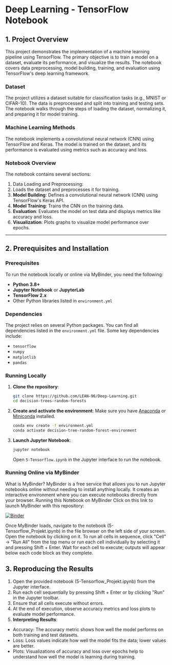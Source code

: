 # Deep Learning - TensorFlow Notebook

## 1. Project Overview

This project demonstrates the implementation of a machine learning pipeline using TensorFlow. The primary objective is to train a model on a dataset, evaluate its performance, and visualize the results. The notebook covers data preprocessing, model building, training, and evaluation using TensorFlow's deep learning framework.

### Dataset
The project utilizes a dataset suitable for classification tasks (e.g., MNIST or CIFAR-10). The data is preprocessed and split into training and testing sets. The notebook walks through the steps of loading the dataset, normalizing it, and preparing it for model training.

### Machine Learning Methods
The notebook implements a convolutional neural network (CNN) using TensorFlow and Keras. The model is trained on the dataset, and its performance is evaluated using metrics such as accuracy and loss.


### Notebook Overview
The notebook contains several sections:
1. Data Loading and Preprocessing:
2. Loads the dataset and preprocesses it for training.
3. **Model Building**: Defines a convolutional neural network (CNN) using TensorFlow's Keras API.
4. **Model Training**: Trains the CNN on the training data.
5. **Evaluation**: Evaluates the model on test data and displays metrics like accuracy and loss.
6. **Visualization**: Plots graphs to visualize model performance over epochs.
---

## 2. Prerequisites and Installation

### Prerequisites
To run the notebook locally or online via MyBinder, you need the following:
- **Python 3.8+**
- **Jupyter Notebook** or **JupyterLab**
- **TensorFlow 2.x**
- Other Python libraries listed in `environment.yml`

### Dependencies
The project relies on several Python packages. You can find all dependencies listed in the `environment.yml` file. Some key dependencies include:
- `tensorflow`
- `numpy`
- `matplotlib`
- `pandas`


### Running Locally

1. **Clone the repository**:
    ```bash
    git clone https://github.com/LEAN-96/Deep-Learning.git
    cd decision-trees-random-forests
    ```

2. **Create and activate the environment**:
    Make sure you have [Anaconda](https://www.anaconda.com/) or [Miniconda](https://docs.conda.io/en/latest/miniconda.html) installed.
    ```bash
    conda env create -f environment.yml
    conda activate decision-tree-random-forest-environment
    ```

3. **Launch Jupyter Notebook**:
    ```bash
    jupyter notebook
    ```
    Open `5-Tensorflow.ipynb` in the Jupyter interface to run the notebook.


### Running Online via MyBinder
What is MyBinder?
MyBinder is a free service that allows you to run Jupyter notebooks online without needing to install anything locally. It creates an interactive environment where you can execute notebooks directly from your browser.
Running this Notebook on MyBinder
Click on this link to launch MyBinder with this repository:

[![Binder](https://mybinder.org/badge_logo.svg)](https://mybinder.org/v2/gh/LEAN-96/Deep-Learning.git/HEAD?labpath=notebooks)

Once MyBinder loads, navigate to the notebook (5-Tensorflow_Projekt.ipynb) in the file browser on the left side of your screen.
Open the notebook by clicking on it.
To run all cells in sequence, click "Cell" -> "Run All" from the top menu or run each cell individually by selecting it and pressing Shift + Enter.
Wait for each cell to execute; outputs will appear below each code block as they complete.

## 3. Reproducing the Results

1. Open the provided notebook (5-Tensorflow_Projekt.ipynb) from the Jupyter interface.
2. Run each cell sequentially by pressing Shift + Enter or by clicking "Run" in the Jupyter toolbar.
3. Ensure that all cells execute without errors.
4. At the end of execution, observe accuracy metrics and loss plots to evaluate model performance.
5. **Interpreting Results**:
- Accuracy: The accuracy metric shows how well the model performs on both training and test datasets.
- Loss: Loss values indicate how well the model fits the data; lower values are better.
- Plots: Visualizations of accuracy and loss over epochs help to understand how well the model is learning during training.


